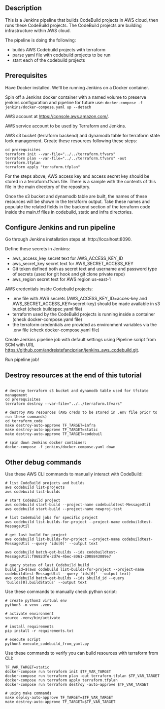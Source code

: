 ## Description

This is a Jenkins pipeline that builds CodeBuild projects in AWS cloud, then runs these CodeBuild projects.
The CodeBuild projects are building infrastructure within AWS cloud.

The pipeline is doing the following:
- builds AWS Codebuild projects with terraform
- parse yaml file with codebuild projects to be run
- start each of the codebuild projects

## Prerequisites

Have Docker installed. We'll be running Jenkins on a Docker container.

Spin off a Jenkins docker container with a named volume to preserve jenkins configuration and pipeline for future use:
```docker-compose -f jenkins/docker-compose.yaml up --detach```

AWS account at https://console.aws.amazon.com/.

AWS service account to be used by Terraform and Jenkins.

AWS s3 bucket (terraform backend) and dynamodb table for terraform state lock management.
Create these resources following these steps:
```
cd prerequisites
terraform init --var-file="../../terraform.tfvars"
terraform plan --var-file="../../terraform.tfvars" -out terraform.tfplan
terraform apply "terraform.tfplan"
```

For the steps above, AWS access key and access secret key should be stored in a terraform.tfvars file.
There is a sample with the contents of this file in the main directory of the repository.

Once the s3 bucket and dynamodb table are built, the names of these resources will be shown in the terraform output.
Take these names and populate the related fields in the backend section of the terraform code inside the main.tf files in codebuild, static and infra directories.

## Configure Jenkins and run pipeline

Go through Jenkins installation steps at: http://localhost:8090. 

Define these secrets in Jenkins:
 - aws_access_key secret text for AWS_ACCESS_KEY_ID
 - aws_secret_key secret text for AWS_SECRET_ACCESS_KEY
 - Git token defined both as secret text and username and password type of secrets (used for git hook and git clone private repo)
 - aws_region secret text for AWS region us-east-1

AWS credentials inside Codebuild projects:
- .env file with AWS secrets (AWS_ACCESS_KEY_ID=acces-key and AWS_SECRET_ACCESS_KEY=secret-key) should be made available in s3 bucket (check buildspec.yaml file)
- terraform used by the CodeBuild projects is running inside a container (check docker-compose.yaml file)
- the terraform credentials are provided as environment variables via the .env file (check docker-compose.yaml file)

Create Jenkins pipeline job with default settings using Pipeline script from SCM with URL https://github.com/andreistefanciprian/jenkins_aws_codebuild.git.

Run pipeline job!

## Destroy resources at the end of this tutorial
```

# destroy terraform s3 bucket and dynamodb table used for tfstate management
cd prerequisites
terraform destroy --var-file="../../terraform.tfvars"

# destroy AWS resources (AWS creds to be stored in .env file prior to run these commands)
cd terraform_code
make destroy-auto-approve TF_TARGET=infra
make destroy-auto-approve TF_TARGET=static
make destroy-auto-approve TF_TARGET=codebuil

# spin down Jenkins docker container:
docker-compose -f jenkins/docker-compose.yaml down
```

## Other debug commands

Use these AWS CLI commands to manually interact with CodeBuild:
```
# list CodeBuild projects and builds
aws codebuild list-projects
aws codebuild list-builds

# start CodeBuild project
aws codebuild start-build --project-name codebuildtest-MessageUtil
aws codebuild start-build --project-name newproj-test

# list CodeBuild jobs for specific project
aws codebuild list-builds-for-project --project-name codebuildtest-MessageUtil

# get last build for project
aws codebuild list-builds-for-project --project-name codebuildtest-MessageUtil --query 'ids[0]' --output text

aws codebuild batch-get-builds --ids codebuildtest-MessageUtil:f0682dfe-2d7e-4bec-8061-2008843089e7

# query status of last Codebuild build
build_id=$(aws codebuild list-builds-for-project --project-name codebuildtest-MessageUtil --query 'ids[0]' --output text)
aws codebuild batch-get-builds --ids $build_id --query 'builds[0].buildStatus' --output text
```

Use these commands to manually check python script:
```
# create python3 virtual env
python3 -m venv .venv

# activate environment
source .venv/bin/activate

# install requirements
pip install -r requirements.txt

# execute script
python3 execute_codebuild_from_yaml.py
```

Use these commands to verify you can build resources with terraform from CLI:
```
TF_VAR_TARGET=static
docker-compose run terraform init $TF_VAR_TARGET
docker-compose run terraform plan -out terraform.tfplan $TF_VAR_TARGET
docker-compose run terraform apply terraform.tfplan
docker-compose run terraform destroy -auto-approve $TF_VAR_TARGET

# using make commands
make deploy-auto-approve TF_TARGET=$TF_VAR_TARGET
make destroy-auto-approve TF_TARGET=$TF_VAR_TARGET
```